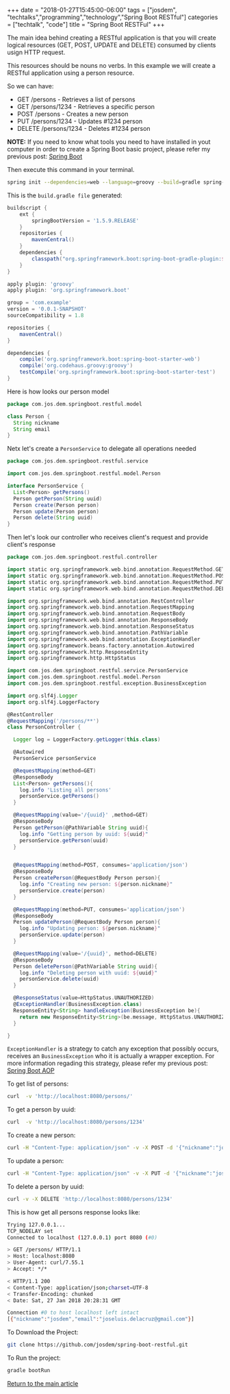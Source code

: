 +++
date = "2018-01-27T15:45:00-06:00"
tags = ["josdem", "techtalks","programming","technology","Spring Boot RESTful"]
categories = ["techtalk", "code"]
title = "Spring Boot RESTFul"
+++

The main idea behind creating a RESTful application is that you will create logical resources (GET, POST, UPDATE and DELETE) consumed by clients usign HTTP request.

This resources should be nouns no verbs. In this example we will create a RESTful application using a person resource.

So we can have:

* GET /persons - Retrieves a list of persons
* GET /persons/1234 - Retrieves a specific person
* POST /persons - Creates a new person
* PUT /persons/1234 - Updates #1234 person
* DELETE /persons/1234 - Deletes #1234 person


**NOTE:** If you need to know what tools you need to have installed in yout computer in order to create a Spring Boot basic project, please refer my previous post: [Spring Boot](/techtalk/spring_boot)

Then execute this command in your terminal.

```bash
spring init --dependencies=web --language=groovy --build=gradle spring-boot-restful
```

This is the `build.gradle file` generated:

```groovy
buildscript {
	ext {
		springBootVersion = '1.5.9.RELEASE'
	}
	repositories {
		mavenCentral()
	}
	dependencies {
		classpath("org.springframework.boot:spring-boot-gradle-plugin:${springBootVersion}")
	}
}

apply plugin: 'groovy'
apply plugin: 'org.springframework.boot'

group = 'com.example'
version = '0.0.1-SNAPSHOT'
sourceCompatibility = 1.8

repositories {
	mavenCentral()
}

dependencies {
	compile('org.springframework.boot:spring-boot-starter-web')
	compile('org.codehaus.groovy:groovy')
	testCompile('org.springframework.boot:spring-boot-starter-test')
}
```

Here is how looks our person model

```groovy
package com.jos.dem.springboot.restful.model

class Person {
  String nickname
  String email
}
```

Netx let's create a `PersonService` to delegate all operations needed

```groovy
package com.jos.dem.springboot.restful.service

import com.jos.dem.springboot.restful.model.Person

interface PersonService {
  List<Person> getPersons()
  Person getPerson(String uuid)
  Person create(Person person)
  Person update(Person person)
  Person delete(String uuid)
}
```

Then let's look our controller who receives client's request and provide client's response

```groovy
package com.jos.dem.springboot.restful.controller

import static org.springframework.web.bind.annotation.RequestMethod.GET
import static org.springframework.web.bind.annotation.RequestMethod.POST
import static org.springframework.web.bind.annotation.RequestMethod.PUT
import static org.springframework.web.bind.annotation.RequestMethod.DELETE

import org.springframework.web.bind.annotation.RestController
import org.springframework.web.bind.annotation.RequestMapping
import org.springframework.web.bind.annotation.RequestBody
import org.springframework.web.bind.annotation.ResponseBody
import org.springframework.web.bind.annotation.ResponseStatus
import org.springframework.web.bind.annotation.PathVariable
import org.springframework.web.bind.annotation.ExceptionHandler
import org.springframework.beans.factory.annotation.Autowired
import org.springframework.http.ResponseEntity
import org.springframework.http.HttpStatus

import com.jos.dem.springboot.restful.service.PersonService
import com.jos.dem.springboot.restful.model.Person
import com.jos.dem.springboot.restful.exception.BusinessException

import org.slf4j.Logger
import org.slf4j.LoggerFactory

@RestController
@RequestMapping('/persons/**')
class PersonController {

  Logger log = LoggerFactory.getLogger(this.class)

  @Autowired
  PersonService personService

  @RequestMapping(method=GET)
  @ResponseBody
  List<Person> getPersons(){
    log.info 'Listing all persons'
    personService.getPersons()
  }

  @RequestMapping(value='/{uuid}' ,method=GET)
  @ResponseBody
  Person getPerson(@PathVariable String uuid){
    log.info "Getting person by uuid: ${uuid}"
    personService.getPerson(uuid)
  }


  @RequestMapping(method=POST, consumes='application/json')
  @ResponseBody
  Person createPerson(@RequestBody Person person){
    log.info "Creating new person: ${person.nickname}"
    personService.create(person)
  }

  @RequestMapping(method=PUT, consumes='application/json')
  @ResponseBody
  Person updatePerson(@RequestBody Person person){
    log.info "Updating person: ${person.nickname}"
    personService.update(person)
  }

  @RequestMapping(value='/{uuid}', method=DELETE)
  @ResponseBody
  Person deletePerson(@PathVariable String uuid){
    log.info "Deleting person with uuid: ${uuid}"
    personService.delete(uuid)
  }

  @ResponseStatus(value=HttpStatus.UNAUTHORIZED)
  @ExceptionHandler(BusinessException.class)
  ResponseEntity<String> handleException(BusinessException be){
    return new ResponseEntity<String>(be.message, HttpStatus.UNAUTHORIZED)
  }

}
```

`ExceptionHandler` is a strategy to catch any exception that possibly occurs, receives an `BusinessException` who it is actually a wrapper exception. For more information regading this strategy, please refer my previous post: [Spring Boot AOP](/techtalk/spring_boot_aop)

To get list of persons:

```bash
curl  -v 'http://localhost:8080/persons/'
```

To get a person by uuid:

```bash
curl  -v 'http://localhost:8080/persons/1234'
```

To create a new person:

```bash
curl -H "Content-Type: application/json" -v -X POST -d '{"nickname":"josdem","email":"joseluis.delacruz@gmai.com"}' 'http://localhost:8080/persons/'
```

To update a person:

```bash
curl -H "Content-Type: application/json" -v -X PUT -d '{"nickname":"josdem","email":"joseluis.delacruz@gmai.com"}' 'http://localhost:8080/persons/'
```

To delete a person by uuid:

```bash
curl -v -X DELETE 'http://localhost:8080/persons/1234'
```

This is how get all persons response looks like:

```bash
Trying 127.0.0.1...
TCP_NODELAY set
Connected to localhost (127.0.0.1) port 8080 (#0)

> GET /persons/ HTTP/1.1
> Host: localhost:8080
> User-Agent: curl/7.55.1
> Accept: */*

< HTTP/1.1 200
< Content-Type: application/json;charset=UTF-8
< Transfer-Encoding: chunked
< Date: Sat, 27 Jan 2018 20:28:31 GMT

Connection #0 to host localhost left intact
[{"nickname":"josdem","email":"joseluis.delacruz@gmail.com"}]
```

To Download the Project:

```bash
git clone https://github.com/josdem/spring-boot-restful.git
```

To Run the project:

```bash
gradle bootRun
```

[Return to the main article](/techtalk/spring)
